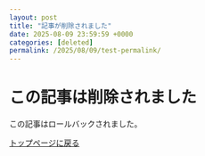 ```yaml
---
layout: post
title: "記事が削除されました"
date: 2025-08-09 23:59:59 +0000
categories: [deleted]
permalink: /2025/08/09/test-permalink/
---
```


# この記事は削除されました

この記事はロールバックされました。

[トップページに戻る](/)